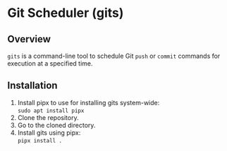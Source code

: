 # Git Scheduler (gits)

## Overview
`gits` is a command-line tool to schedule Git `push` or `commit` commands for execution at a specified time.

## Installation
1. Install pipx to use for installing gits system-wide:\
`sudo apt install pipx`
2. Clone the repository.
3. Go to the cloned directory.
4. Install gits using pipx:\
`pipx install .`
